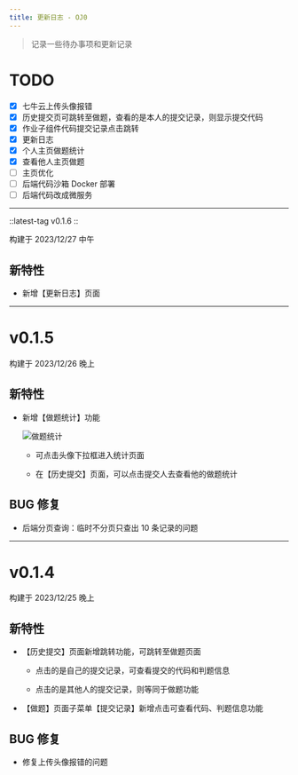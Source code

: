 ```yaml
--- 
title: 更新日志 - OJ0
---
```


> 记录一些待办事项和更新记录

# TODO

- [x] 七牛云上传头像报错
- [x] 历史提交页可跳转至做题，查看的是本人的提交记录，则显示提交代码
- [x] 作业子组件代码提交记录点击跳转
- [x] 更新日志
- [x] 个人主页做题统计
- [x] 查看他人主页做题
- [ ] 主页优化
- [ ] 后端代码沙箱 Docker 部署
- [ ] 后端代码改成微服务

---

::latest-tag
v0.1.6
::

构建于 2023/12/27 中午

## 新特性

- 新增【更新日志】页面

---

# v0.1.5

构建于 2023/12/26 晚上

## 新特性

- 新增【做题统计】功能

  ![做题统计](https://cdn.hilyc.cn/oj0/oj0-logs-summary.png)

  - 可点击头像下拉框进入统计页面

  - 在【历史提交】页面，可以点击提交人去查看他的做题统计 

## BUG 修复

- 后端分页查询：临时不分页只查出 10 条记录的问题

---

# v0.1.4

构建于 2023/12/25 晚上

## 新特性

- 【历史提交】页面新增跳转功能，可跳转至做题页面
  - 点击的是自己的提交记录，可查看提交的代码和判题信息

  - 点击的是其他人的提交记录，则等同于做题功能

- 【做题】页面子菜单【提交记录】新增点击可查看代码、判题信息功能   

## BUG 修复

- 修复上传头像报错的问题
